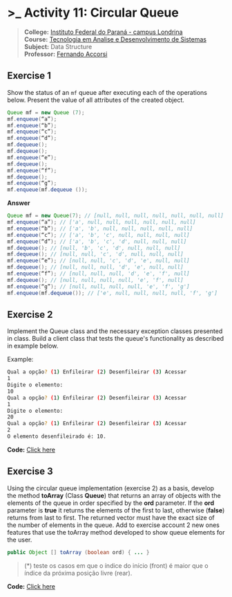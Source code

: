 # >\_ Activity 11: Circular Queue

> **College:** [Instituto Federal do Paraná - campus Londrina](https://londrina.ifpr.edu.br) \
> **Course:** [Tecnologia em Analise e Desenvolvimento de Sistemas](https://londrina.ifpr.edu.br/tecnologia-em-analise-e-desenvolvimento-de-sistemas/componentes-curriculares/) \
> **Subject:** Data Structure \
> **Professor:** [Fernando Accorsi](https://www.linkedin.com/in/fernando-accorsi-b6252823/)

## Exercise 1

Show the status of an `mf` queue after executing each of the operations below. Present the value of all attributes of the created object.

```java
Queue mf = new Queue (7);
mf.enqueue(“a”);
mf.enqueue(“b”);
mf.enqueue(“c”);
mf.enqueue(“d”);
mf.dequeue();
mf.dequeue();
mf.enqueue(“e”);
mf.dequeue();
mf.enqueue(“f”);
mf.dequeue();
mf.enqueue(“g”);
mf.enqueue(mf.dequeue ());
```

**Answer**
```java
Queue mf = new Queue(7); // [null, null, null, null, null, null, null]
mf.enqueue(“a”); // ['a', null, null, null, null, null, null]
mf.enqueue(“b”); // ['a', 'b', null, null, null, null, null]
mf.enqueue(“c”); // ['a', 'b', 'c', null, null, null, null]
mf.enqueue(“d”); // ['a', 'b', 'c', 'd', null, null, null]
mf.dequeue(); // [null, 'b', 'c', 'd', null, null, null]
mf.dequeue(); // [null, null, 'c', 'd', null, null, null]
mf.enqueue(“e”); // [null, null, 'c', 'd', 'e', null, null]
mf.dequeue(); // [null, null, null, 'd', 'e', null, null]
mf.enqueue(“f”); // [null, null, null, 'd', 'e', 'f', null]
mf.dequeue(); // [null, null, null, null, 'e', 'f', null]
mf.enqueue(“g”); // [null, null, null, null, 'e', 'f', 'g']
mf.enqueue(mf.dequeue()); // ['e', null, null, null, null, 'f', 'g']
```

## Exercise 2

Implement the Queue class and the necessary exception classes presented in class. Build a client class that tests the queue's functionality as described in example below.

Example:
```bash
Qual a opção? (1) Enfileirar (2) Desenfileirar (3) Acessar
1
Digite o elemento:
10
Qual a opção? (1) Enfileirar (2) Desenfileirar (3) Acessar
1
Digite o elemento:
20
Qual a opção? (1) Enfileirar (2) Desenfileirar (3) Acessar
2
O elemento desenfileirado é: 10.
```

**Code:** [Click here](https://github.com/devweslen/data-structure-java/blob/main/Queue/CircularQueue/Exercise2/src/main/java/br/edu/ifpr/exercise2/Main.java)

## Exercise 3

Using the circular queue implementation (exercise 2) as a basis, develop the method **toArray** (Class **Queue**) that returns an array of objects with the elements of the queue in order specified by the **ord** parameter. If the **ord** parameter is **true** it returns the elements of the first to last, otherwise (**false**) returns from last to first. The returned vector must have the exact size of the number of elements in the queue. Add to exercise account 2 new ones features that use the toArray method developed to show queue elements for the user.

```java
public Object [] toArray (boolean ord) { ... }
```

> (*) teste os casos em que o índice do início (front) é maior que o índice da próxima posição livre (rear).

**Code:** [Click here](https://github.com/devweslen/data-structure-java/blob/main/Queue/CircularQueue/Exercise3/src/main/java/br/edu/ifpr/exercise3/Main.java)